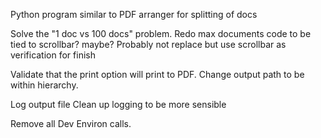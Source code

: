 Python program similar to PDF arranger for splitting of docs

Solve the "1 doc vs 100 docs" problem.
Redo max documents code to be tied to scrollbar? maybe? Probably not replace but use scrollbar as verification for finish

Validate that the print option will print to PDF.
Change output path to be within hierarchy.

Log output file
Clean up logging to be more sensible

Remove all Dev Environ calls.